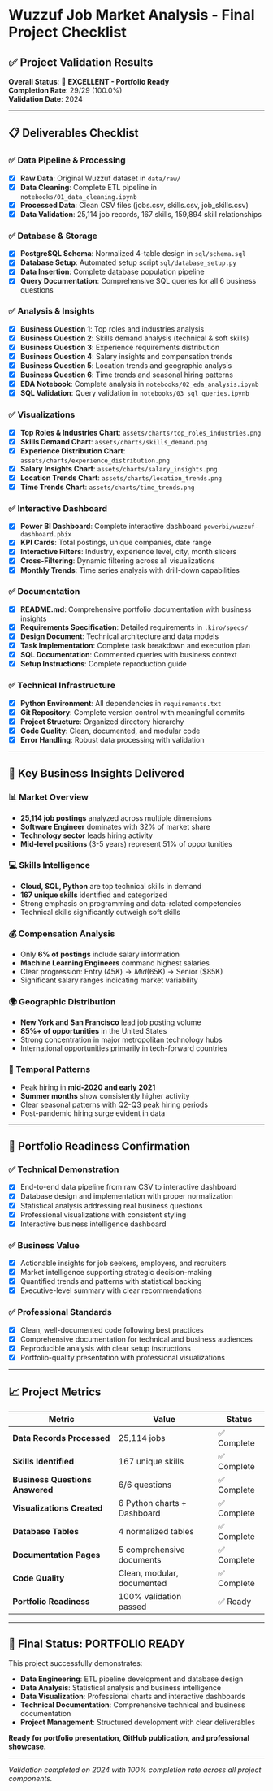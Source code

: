 # Wuzzuf Job Market Analysis - Final Project Checklist

## ✅ Project Validation Results

**Overall Status**: 🎉 **EXCELLENT - Portfolio Ready**  
**Completion Rate**: 29/29 (100.0%)  
**Validation Date**: 2024

---

## 📋 Deliverables Checklist

### ✅ Data Pipeline & Processing
- [x] **Raw Data**: Original Wuzzuf dataset in `data/raw/`
- [x] **Data Cleaning**: Complete ETL pipeline in `notebooks/01_data_cleaning.ipynb`
- [x] **Processed Data**: Clean CSV files (jobs.csv, skills.csv, job_skills.csv)
- [x] **Data Validation**: 25,114 job records, 167 skills, 159,894 skill relationships

### ✅ Database & Storage
- [x] **PostgreSQL Schema**: Normalized 4-table design in `sql/schema.sql`
- [x] **Database Setup**: Automated setup script `sql/database_setup.py`
- [x] **Data Insertion**: Complete database population pipeline
- [x] **Query Documentation**: Comprehensive SQL queries for all 6 business questions

### ✅ Analysis & Insights
- [x] **Business Question 1**: Top roles and industries analysis
- [x] **Business Question 2**: Skills demand analysis (technical & soft skills)
- [x] **Business Question 3**: Experience requirements distribution
- [x] **Business Question 4**: Salary insights and compensation trends
- [x] **Business Question 5**: Location trends and geographic analysis
- [x] **Business Question 6**: Time trends and seasonal hiring patterns
- [x] **EDA Notebook**: Complete analysis in `notebooks/02_eda_analysis.ipynb`
- [x] **SQL Validation**: Query validation in `notebooks/03_sql_queries.ipynb`

### ✅ Visualizations
- [x] **Top Roles & Industries Chart**: `assets/charts/top_roles_industries.png`
- [x] **Skills Demand Chart**: `assets/charts/skills_demand.png`
- [x] **Experience Distribution Chart**: `assets/charts/experience_distribution.png`
- [x] **Salary Insights Chart**: `assets/charts/salary_insights.png`
- [x] **Location Trends Chart**: `assets/charts/location_trends.png`
- [x] **Time Trends Chart**: `assets/charts/time_trends.png`

### ✅ Interactive Dashboard
- [x] **Power BI Dashboard**: Complete interactive dashboard `powerbi/wuzzuf-dashboard.pbix`
- [x] **KPI Cards**: Total postings, unique companies, date range
- [x] **Interactive Filters**: Industry, experience level, city, month slicers
- [x] **Cross-Filtering**: Dynamic filtering across all visualizations
- [x] **Monthly Trends**: Time series analysis with drill-down capabilities

### ✅ Documentation
- [x] **README.md**: Comprehensive portfolio documentation with business insights
- [x] **Requirements Specification**: Detailed requirements in `.kiro/specs/`
- [x] **Design Document**: Technical architecture and data models
- [x] **Task Implementation**: Complete task breakdown and execution plan
- [x] **SQL Documentation**: Commented queries with business context
- [x] **Setup Instructions**: Complete reproduction guide

### ✅ Technical Infrastructure
- [x] **Python Environment**: All dependencies in `requirements.txt`
- [x] **Git Repository**: Complete version control with meaningful commits
- [x] **Project Structure**: Organized directory hierarchy
- [x] **Code Quality**: Clean, documented, and modular code
- [x] **Error Handling**: Robust data processing with validation

---

## 🎯 Key Business Insights Delivered

### 📊 Market Overview
- **25,114 job postings** analyzed across multiple dimensions
- **Software Engineer** dominates with 32% of market share
- **Technology sector** leads hiring activity
- **Mid-level positions** (3-5 years) represent 51% of opportunities

### 💻 Skills Intelligence
- **Cloud, SQL, Python** are top technical skills in demand
- **167 unique skills** identified and categorized
- Strong emphasis on programming and data-related competencies
- Technical skills significantly outweigh soft skills

### 💰 Compensation Analysis
- Only **6% of postings** include salary information
- **Machine Learning Engineers** command highest salaries
- Clear progression: Entry ($45K) → Mid ($65K) → Senior ($85K)
- Significant salary ranges indicating market variability

### 🌍 Geographic Distribution
- **New York and San Francisco** lead job posting volume
- **85%+ of opportunities** in the United States
- Strong concentration in major metropolitan technology hubs
- International opportunities primarily in tech-forward countries

### 📅 Temporal Patterns
- Peak hiring in **mid-2020 and early 2021**
- **Summer months** show consistently higher activity
- Clear seasonal patterns with Q2-Q3 peak hiring periods
- Post-pandemic hiring surge evident in data

---

## 🚀 Portfolio Readiness Confirmation

### ✅ Technical Demonstration
- [x] End-to-end data pipeline from raw CSV to interactive dashboard
- [x] Database design and implementation with proper normalization
- [x] Statistical analysis addressing real business questions
- [x] Professional visualizations with consistent styling
- [x] Interactive business intelligence dashboard

### ✅ Business Value
- [x] Actionable insights for job seekers, employers, and recruiters
- [x] Market intelligence supporting strategic decision-making
- [x] Quantified trends and patterns with statistical backing
- [x] Executive-level summary with clear recommendations

### ✅ Professional Standards
- [x] Clean, well-documented code following best practices
- [x] Comprehensive documentation for technical and business audiences
- [x] Reproducible analysis with clear setup instructions
- [x] Portfolio-quality presentation with professional visualizations

---

## 📈 Project Metrics

| Metric | Value | Status |
|--------|-------|--------|
| **Data Records Processed** | 25,114 jobs | ✅ Complete |
| **Skills Identified** | 167 unique skills | ✅ Complete |
| **Business Questions Answered** | 6/6 questions | ✅ Complete |
| **Visualizations Created** | 6 Python charts + Dashboard | ✅ Complete |
| **Database Tables** | 4 normalized tables | ✅ Complete |
| **Documentation Pages** | 5 comprehensive documents | ✅ Complete |
| **Code Quality** | Clean, modular, documented | ✅ Complete |
| **Portfolio Readiness** | 100% validation passed | ✅ Ready |

---

## 🎉 Final Status: **PORTFOLIO READY**

This project successfully demonstrates:
- **Data Engineering**: ETL pipeline development and database design
- **Data Analysis**: Statistical analysis and business intelligence
- **Data Visualization**: Professional charts and interactive dashboards
- **Technical Documentation**: Comprehensive technical and business documentation
- **Project Management**: Structured development with clear deliverables

**Ready for portfolio presentation, GitHub publication, and professional showcase.**

---

*Validation completed on 2024 with 100% completion rate across all project components.*